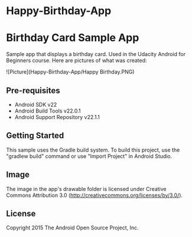 # Happy-Birthday-App
Birthday Card Sample App
===================================

Sample app that displays a birthday card. Used in the Udacity Android for Beginners course. Here are pictures of what was created:

![Picture](Happy-Birthday-App/Happy Birthday.PNG)

Pre-requisites
--------------

- Android SDK v22
- Android Build Tools v22.0.1
- Android Support Repository v22.1.1

Getting Started
---------------

This sample uses the Gradle build system. To build this project, use the
"gradlew build" command or use "Import Project" in Android Studio.


Image
-----

The image in the app's drawable folder is licensed under Creative Commons Attribution 3.0
(http://creativecommons.org/licenses/by/3.0/).

License
-------

Copyright 2015 The Android Open Source Project, Inc.

